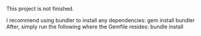 This project is not finished.

I recommend using bundler to install any dependencies: gem install bundler
After, simply run the following where the Gemfile resides: bundle install
